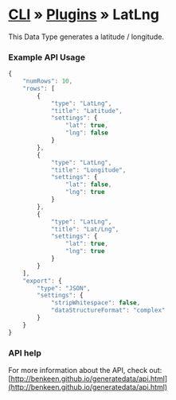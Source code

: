 # [CLI](../../../../../cli/README.md) &raquo; [Plugins](../../../../../cli/PLUGINS.md) &raquo; LatLng

This Data Type generates a latitude / longitude.


### Example API Usage

```javascript
{
    "numRows": 10,
    "rows": [
        {
            "type": "LatLng",
            "title": "Latitude",
            "settings": {
                "lat": true,
                "lng": false
            }
        },
        {
            "type": "LatLng",
            "title": "Longitude",
            "settings": {
                "lat": false,
                "lng": true
            }
        },
        {
            "type": "LatLng",
            "title": "Lat/Lng",
            "settings": {
                "lat": true,
                "lng": true
            }
        }
    ],
    "export": {
        "type": "JSON",
        "settings": {
            "stripWhitespace": false,
            "dataStructureFormat": "complex"
        }
    }
}
```
 
### API help

For more information about the API, check out:
[http://benkeen.github.io/generatedata/api.html](http://benkeen.github.io/generatedata/api.html)
